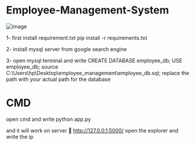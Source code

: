# Employee-Management-System

![image](https://github.com/user-attachments/assets/9a864b32-05c7-47c9-a5f5-eb2f2876f889)

1- first install requirement.txt
pip install -r requirements.txt


2- install mysql server from google search engine

3- open mysql terminal and write 
CREATE DATABASE employee_db;
USE employee_db;
source C:\Users\hp\Desktop\employee_management\employee_db.sql;
replace the path with your actual path for the database



# CMD
open cmd and write
python app.py

and it will work on server 
📌 http://127.0.0.1:5000/
open the explorer and write the ip 
